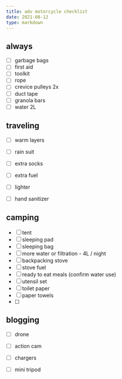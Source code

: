 ```yaml
---
title: adv motorcycle checklist
date: 2021-08-12 
type: markdown
---
```



## always

- [ ] garbage bags
- [ ] first aid
- [ ] toolkit
- [ ] rope
- [ ] crevice pulleys 2x
- [ ] duct tape
- [ ] granola bars
- [ ] water 2L

## traveling

- [ ] warm layers
- [ ] rain suit
- [ ] extra socks
- [ ] extra fuel
- [ ] lighter
- [ ] hand sanitizer



## camping

- [ ] tent
- [ ] sleeping pad
- [ ] sleeping bag
- [ ] more water or filtration - 4L / night
- [ ] backpacking stove
- [ ] stove fuel
- [ ] ready to eat meals (confirm water use)
- [ ] utensil set
- [ ] toilet paper
- [ ] paper towels
- [ ] 



## blogging

- [ ] drone
- [ ] action cam
- [ ] chargers
- [ ] mini tripod


